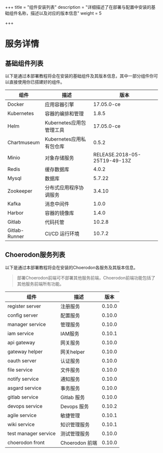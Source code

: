 +++
title = "组件安装列表"
description = "详细描述了在部署与配置中安装的基础组件名称，描述以及对应的版本信息"
weight = 5

+++

# 服务详情

## 基础组件列表

以下是通过本部署教程将会在安装的基础组件及其版本信息，其中一部分组件你可以直接使用你已搭建好的组件。

组件|描述| 版本
---|---|---
Docker|应用容器引擎|17.05.0-ce
Kubernetes|容器的编排和管理|1.8.5
Helm|Kubernetes应用包管理工具|17.05.0-ce
Chartmuseum|Kubernetes应用私有包仓库|0.5.2
Minio|对象存储服务|RELEASE.2018-05-25T19-49-13Z
Redis|缓存数据库|4.0.2
Mysql|数据库|5.7.22
Zookeeper|分布式应用程序协调服务|3.4.10
Kafka|消息中间件|1.0.0
Harbor|容器的镜像库|1.4.0
Gitlab|代码托管|10.2.8
Gitlab-Runner|CI/CD 运行环境|10.7.2

## Choerodon服务列表

以下是通过本部署教程将会在安装的Choerodon各服务及其版本信息。

<blockquote class="note"> 
部署Choerodon前端可不部署其他服务前端，Choerodon前端功能包括了其他服务前端所有功能。
</blockquote>

组件|描述| 版本
---|---|---
register server|注册服务|0.10.0
config server|配置服务|0.10.0
manager service|管理服务|0.10.0
iam service|IAM服务|0.10.1
api gateway|网关服务|0.10.0
gateway helper|网关helper|0.10.0
oauth server|认证服务|0.10.0
file service|文件服务|0.10.0
notify service|通知服务|0.10.0
asgard service|事务服务|0.10.0
gitlab service|Gitlab 服务|0.10.0
devops service|Devops 服务|0.10.2
agile service|敏捷管理|0.10.1
wiki service|知识管理服务|0.10.1
test manager service|测试管理服务|0.10.0
choerodon front|Choerodon 前端|0.10.0